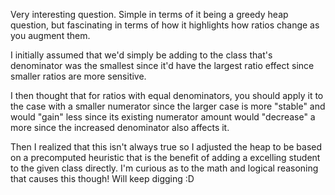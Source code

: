 Very interesting question. Simple in terms of it being a greedy heap question, but fascinating in terms of how it highlights how ratios change as you augment them.

I initially assumed that we'd simply be adding to the class that's denominator was the smallest since it'd have the largest ratio effect since smaller ratios are more sensitive.

I then thought that for ratios with equal denominators, you should apply it to the case with a smaller numerator since the larger case is more "stable" and would "gain" less since its existing numerator amount would "decrease" a more since the increased denominator also affects it.

Then I realized that this isn't always true so I adjusted the heap to be based on a precomputed heuristic that is the benefit of adding a excelling student to the given class directly. I'm curious as to the math and logical reasoning that causes this though! Will keep digging :D
